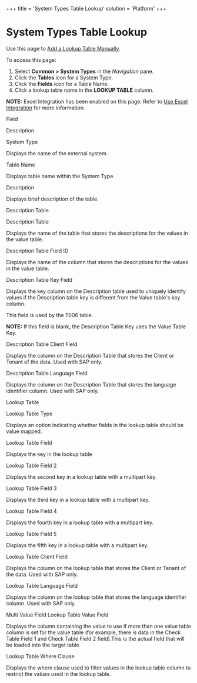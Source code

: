 +++
title = 'System Types Table Lookup'
solution = 'Platform'
+++

# System Types Table Lookup

<div class="use" data-xmlns="">

Use this page to [Add a Lookup Table
Manually](../Use_Cases/Add_a%20Lookup%20Table%20Manually.).

</div>

To access this page:

1.  Select **Common \> System Types** in the *Navigation* pane.
2.  Click the **Tables** icon for a System Type.
3.  Click the **Fields** icon for a Table Name.
4.  Click a lookup table name in the **LOOKUP TABLE** column.

**NOTE:** Excel Integration has been enabled on this page. Refer to [Use
Excel Integration](../../Excel_Int/Use_Excel_Integration) for more
information.

Field

Description

System Type

Displays the name of the external system.

Table Name

Displays table name within the System Type.

Description

Displays brief description of the table.

Description Table

Description Table

Displays the name of the table that stores the descriptions for the
values in the value table.

Description Table Field ID

Displays the name of the column that stores the descriptions for the
values in the value table.

Description Table Key Field

Displays the key column on the Description table used to uniquely
identify values if the Description table key is different from the Value
table's key column.

This field is used by the T006 table.

**NOTE:** If this field is blank, the Description Table Key uses the
Value Table Key.

Description Table Client Field

Displays the column on the Description Table that stores the Client or
Tenant of the data. Used with SAP only.

Description Table Language Field

Displays the column on the Description Table that stores the language
identifier column. Used with SAP only.

Lookup Table

<span id="Lookup Table Type" class="popUpLink">Lookup Table Type</span>

Displays an option indicating whether fields in the lookup table should
be value mapped.

Lookup Table Field

Displays the key in the lookup table

Lookup Table Field 2

Displays the second key in a lookup table with a multipart key.

Lookup Table Field 3

Displays the third key in a lookup table with a multipart key.

Lookup Table Field 4

Displays the fourth key in a lookup table with a multipart key.

Lookup Table Field 5

Displays the fifth key in a lookup table with a multipart key.

Lookup Table Client Field

Displays the column on the lookup table that stores the Client or Tenant
of the data. Used with SAP only.

Lookup Table Language Field

Displays the column on the lookup table that stores the language
identifier column. Used with SAP only.

Multi Value Field Lookup Table Value Field

Displays the column containing the value to use if more than one value
table column is set for the value table (for example, there is data in
the Check Table Field 1 and Check Table Field 2 field).This is the
actual field that will be loaded into the target table

Lookup Table Where Clause

Displays the where clause used to filter values in the lookup table
column to restrict the values used in the lookup table.
